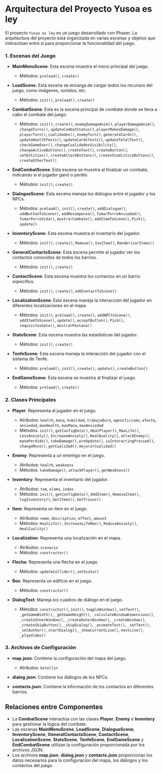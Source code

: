 # Arquitectura del Proyecto Yusoa es ley

El proyecto `Yusoa es ley` es un juego desarrollado con Phaser. La arquitectura del proyecto está organizada en varias escenas y objetos que interactúan entre sí para proporcionar la funcionalidad del juego.


### 1. Escenas del Juego

- **MainMenuScene**: Esta escena muestra el menú principal del juego.
  - Métodos: `preload()`, `create()`

- **LoadScene**: Esta escena se encarga de cargar todos los recursos del juego, como imágenes, sonidos, etc.
  - Métodos: `init()`, `preload()`, `create()`

- **CombatScene**: Esta es la escena principal de combate donde se lleva a cabo el combate del juego.
  - Métodos: `init()`, `create()`, `enemyDamageAnim()`, `playerDamageAnim()`, `changeTurns()`, `updateCombatStatus()`, `playerMakesDamage()`, `playerTurn()`, `cualidades()`, `enemyTurn()`, `generateCards()`, `updateHealthTexts()`, `updateCardsTexts()`, `updateTotalText()`, `checkGameOver()`, `changeCualidadesVisibility()`, `changeActiveButtons()`, `createText()`, `createButton()`, `setEntities()`, `createAttackButtons()`, `createStadisticsButtons()`, `createOtherText()`

- **EndCombatScene**: Esta escena se muestra al finalizar un combate, indicando si el jugador ganó o perdió.
  - Métodos: `init()`, `create()`

- **DialogueScene**: Esta escena maneja los diálogos entre el jugador y los NPCs.
  - Métodos: `preload()`, `init()`, `create()`, `addDialogue()`, `addButtonToScene()`, `addRecompensa()`, `fumarPorroAnsiedad()`, `fumarPorroVida()`, `mostrarCombate()`, `addItemToScene()`, `Pick()`, `update()`

- **InventoryScene**: Esta escena muestra el inventario del jugador.
  - Métodos: `init()`, `create()`, `Remove()`, `UseItem()`, `RenderizarItems()`

- **GeneralContactsScene**: Esta escena permite al jugador ver los contactos conocidos de todos los barrios.
  - Métodos: `init()`, `create()`

- **ContactScene**: Esta escena muestra los contactos en un barrio específico.
  - Métodos: `init()`, `create()`, `addContactToScene()`

- **LocalizationScene**: Esta escena maneja la interacción del jugador en diferentes localizaciones en el mapa.
  - Métodos: `init()`, `preload()`, `create()`, `addNPCToScene()`, `addItemToScene()`, `update()`, `acceptButton()`, `Pick()`, `requisitosGato()`, `mostrarPestana()`

- **StatsScene**: Esta escena muestra las estadísticas del jugador.
  - Métodos: `init()`, `create()`

- **TenfeScene**: Esta escena maneja la interacción del jugador con el sistema de Tenfe.
  - Métodos: `preload()`, `init()`, `create()`, `update()`, `createButton()`

- **EndGameScene**: Esta escena se muestra al finalizar el juego.
  - Métodos: `preload()`, `create()`

### 2. Clases Principales

- **Player**: Representa al jugador en el juego.
  - Atributos: `health`, `mana`, `humildad`, `trabajoDuro`, `agnosticismo`, `afecto`, `ansiedad`, `maxHealth`, `maxMana`, `maxAnsiedad`
  - Métodos: `init()`, `getConfigData()`, `HealPlayer()`, `MaxLife()`, `LessAnxiety()`, `IncreaseAnxiety()`, `HealQuality()`, `attackEnemy()`, `manaPerdido()`, `takeDamage()`, `preUpdate()`, `isInteractingPressed()`, `changeMove()`, `getCualidad()`, `mejorarCualidad()`

- **Enemy**: Representa a un enemigo en el juego.
  - Atributos: `health`, `weakness`
  - Métodos: `takeDamage()`, `attackPlayer()`, `getWeakness()`

- **Inventory**: Representa el inventario del jugador.
  - Atributos: `tam`, `elems`, `index`
  - Métodos: `init()`, `getConfigData()`, `AddItem()`, `RemoveItem()`, `logInventory()`, `GetItems()`, `GetTrozos()`

- **Item**: Representa un ítem en el juego.
  - Atributos: `name`, `description`, `effect`, `amount`
  - Métodos: `HealLife()`, `IncreaseLifeMax()`, `ReduceAnxiety()`, `HealCuality()`

- **Localization**: Representa una localización en el mapa.
  - Atributos: `scenario`
  - Métodos: `constructor()`

- **Flecha**: Representa una flecha en el juego.
  - Métodos: `updateCollider()`, `setScale()`

- **Box**: Representa un edificio en el juego.
  - Métodos: `constructor()`

- **DialogText**: Maneja los cuadros de diálogo en el juego.
  - Métodos: `constructor()`, `init()`, `toggleWindow()`, `setText()`, `_getGameWidth()`, `_getGameHeight()`, `_calculateWindowDimensions()`, `_createInnerWindow()`, `_createOuterWindow()`, `_createWindow()`, `_createSkipButton()`, `_skipDialog()`, `_animateText()`, `_setText()`, `_setAuthor()`, `startDialog()`, `_showCurrentLine()`, `nextLine()`, `_playVideo()`

### 3. Archivos de Configuración

- **map.json**: Contiene la configuración del mapa del juego.
  - Atributos: `botellin`

- **dialog.json**: Contiene los diálogos de los NPCs.

- **contacts.json**: Contiene la información de los contactos en diferentes barrios.

## Relaciones entre Componentes

- La **CombatScene** interactúa con las clases **Player**, **Enemy** e **Inventory** para gestionar la lógica del combate.
- Las escenas **MainMenuScene**, **LoadScene**, **DialogueScene**, **InventoryScene**, **GeneralContactsScene**, **ContactScene**, **LocalizationScene**, **StatsScene**, **TenfeScene**, **EndGameScene** y **EndCombatScene** utilizan la configuración proporcionada por los archivos JSON.
- Los archivos **map.json**, **dialog.json** y **contacts.json** proporcionan los datos necesarios para la configuración del mapa, los diálogos y los contactos del juego.

